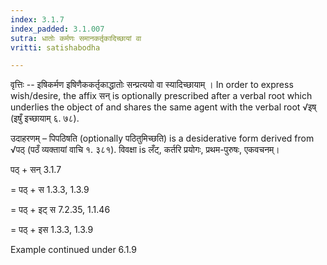 ```yaml
---
index: 3.1.7
index_padded: 3.1.007
sutra: धातोः कर्मणः समानकर्तृकादिच्छायां वा
vritti: satishabodha

---
```

वृत्तिः -- इषिकर्मण इषिणैककर्तृकाद्धातोः सन्प्रत्ययो वा स्यादिच्छायाम् । In order to express wish/desire, the affix सन् is optionally prescribed after a verbal root which underlies the object of and shares the same agent with the verbal root √इष् (इषुँ इच्छायाम् ६. ७८).


उदाहरणम् – पिपठिषति (optionally पठितुमिच्छति) is a desiderative form derived from √पठ् (पठँ व्यक्तायां वाचि १. ३८१). विवक्षा is लँट्, कर्तरि प्रयोगः, प्रथम-पुरुषः, एकवचनम्।


पठ् + सन् 3.1.7

= पठ् + स 1.3.3, 1.3.9

= पठ् + इट् स 7.2.35, 1.1.46

= पठ् + इस 1.3.3, 1.3.9


Example continued under 6.1.9